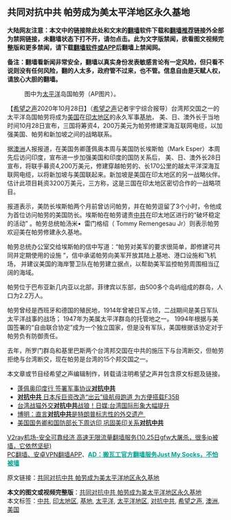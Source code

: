  <h2>共同对抗中共 帕劳成为美太平洋地区永久基地</h2> <p class="notice"><b>大陆网友注意：本文中的链接除此处和文末的<a href="https://github.com/bannedbook/fanqiang" >翻墙</a>软件下载和<a href="https://github.com/killgcd/justmysocks/blob/master/README.md">翻墙推荐</a>链接外全部为禁网链接，未翻墙状态下打不开，请勿点击。此为文字版禁闻，欲看图文视频完整版和更多禁闻，请下载<a href="https://github.com/bannedbook/fanqiang">翻墙软件或APP</a>后翻墙上禁闻网。</p><p>备注：翻墙看新闻非常安全，翻墙以真实身份发表敏感言论有一定风险，但只看不说则没有任何风险，翻的人太多，政府管不过来，也不管。信息自由是天赋人权，请放心大胆的翻墙。</b></p>  <div class="entry"> <figure><figcaption>图中为<a href="https://www.bannedbook.org/bnews/tag/%e5%a4%aa%e5%b9%b3%e6%b4%8b/" class="st_tag internal_tag" rel="tag" title="标签 太平洋 下的日志">太平洋</a>岛国帕劳（AP图片）。</figcaption></figure> <p>【<span class='wp_keywordlink_affiliate'><a href="https://www.soundofhope.org" title="希望之声" target="_blank">希望之声</a></span>2020年10月28日】（<a href="https://www.bannedbook.org/bnews/tag/%e5%b8%8c%e6%9c%9b%e4%b9%8b%e5%a3%b0/" class="st_tag internal_tag" rel="tag" title="标签 希望之声 下的日志">希望之声</a>记者宇宁综合报导）台湾邦交国之一的太平洋岛国帕劳将成为<a href="https://www.bannedbook.org/bnews/tag/%e7%be%8e%e5%9b%bd/" class="st_tag internal_tag" rel="tag" title="标签 美国 下的日志">美国</a>在<a href="https://www.bannedbook.org/bnews/tag/%e5%8d%b0%e5%a4%aa%e5%9c%b0%e5%8c%ba/" class="st_tag internal_tag" rel="tag" title="标签 印太地区 下的日志">印太地区</a>的永久军事<a href="https://www.bannedbook.org/bnews/tag/%E5%9F%BA%E5%9C%B0/" class="st_tag internal_tag" rel="tag" title="标签 基地 下的日志">基地</a>， 美、日、澳外长于当地时间10月28日宣布，三国将筹资4，200万美元为帕劳修建深海互联网电缆，以加强美国、帕劳和新加坡之间的战略联系。</p> <p>据<a href="https://www.bannedbook.org/bnews/tag/%e6%be%b3%e6%b4%b2/" class="st_tag internal_tag" rel="tag" title="标签 澳洲 下的日志">澳洲</a>人报报道，在美国务卿蓬佩奥本周与美国防长埃斯帕（Mark Esper）本周先后访问印度，宣布进一步加强美国和印度的国防关系后， 美、日、澳外长28日宣布，将联手募资4,200万美元，修建穿越帕劳的、长170公里的越太平洋深海互联网电缆，以将新加坡与美国联起来。新加坡是美国在印太地区的另一战略伙伴。估计此项目耗资3200万美元，三方称，这是三国在印太地区密切合作的一战略项目。</p> <p>报道表示，美防长埃斯帕两个月前曾访问帕劳，并在帕劳逗留了3个小时，令他成为首位访问帕劳的美国防长。埃斯帕在帕劳谴责<a href="https://www.bannedbook.org/bnews/tag/%e4%b8%ad%e5%85%b1/" class="st_tag internal_tag" rel="tag" title="标签 中共 下的日志">中共</a>在印太地区进行的“破坏稳定的活动” 。帕劳总统帕汤米•  雷门格绍（ Tommy Remengesau Jr）则表示帕劳欢迎美在帕劳修建永久基地。</p>  <p>帕劳总统办公室交给埃斯帕的信中写道：“帕劳对美军的要求很简单，即修建可共同并定期使用的设施 ”，信中承诺帕劳向美军开放其陆上基地、港口设施和飞机场， 并建议美国的海岸警卫队在帕劳建立据点，以帮助美军监控帕劳周围相当辽阔的海域。</p> <p>帕劳位于巴布亚新几内亚以北部，菲律宾以东部，由500多个岛屿组成的群岛，人口为2.2万人。</p> <p>帕劳曾经是西班牙和德国的殖民地，1914年曾被日军占领，二战期间是美日军队太平洋战事的战场； 1947年为美属太平洋群岛的托管地之一。 1994年根据与美国签署的“自由联合协定”成为一个独立国家，但是没有军队，美国根据该协定对于帕劳负有防御责任。</p>  <p>去年，所罗门群岛和基里巴斯两个台湾邦交国在中共的施压下与台湾断交，但帕劳拒绝与台湾断交，现在帕劳是台湾的15个邦交国之一。</p> <p>本文章或节目经希望之声编辑制作，转载请注明希望之声并包含原文标题及链接。</p> <ul class='op-related-articles' title='相关阅读'> <li><a href='https://www.bannedbook.org/bnews/bannedvideo/20201028/1421682.html' target='_blank'>蓬佩奥印度行 签署军事协议<b>对抗中共</b></a></li> <li><a href='https://www.bannedbook.org/bnews/cbnews/20201027/1421008.html' target='_blank'><b>对抗中共</b> 日本斥巨资改造“出云”级航母跑道 为方便搭载F35B</a></li> <li><a href='https://www.bannedbook.org/bnews/cnnews/hknews/20201027/1420946.html' target='_blank'>台湾战猫外交<b>对抗中共</b>战狼！日媒:台湾国际形象大幅提升</a></li> <li><a href='https://www.bannedbook.org/bnews/headline/20201024/1419222.html' target='_blank'>博明：直言<b>对抗中共</b>是特朗普标志性的外交遗产 </a></li> <li><a href='https://www.bannedbook.org/bnews/comments/20201023/1418952.html' target='_blank'>美国国务卿和国防部长下周访印 巩固美印关系<b>对抗中共</b></a></li> </ul> <p class="texttj"> <a href="https://www.bannedbook.org/forum23/topic22702.html" target="_blank">V2ray机场-安全可靠经济 高速无限流量翻墙服务(10.25日gfw大屠杀，很多ip被墙，它依然坚挺)</a><br/> <a href="https://github.com/bannedbook/fanqiang/wiki/%E7%A6%81%E9%97%BB%E7%BD%91%E5%AE%89%E5%8D%93%E7%BF%BB%E5%A2%99%E6%96%B0%E9%97%BBAPP" target="_blank">PC翻墙、安卓VPN翻墙APP</a>、<span onclick="window.open('https://github.com/killgcd/justmysocks/blob/master/README.md')" style="font-weight:bold;color:#00A191;cursor:pointer;text-decoration:underline;outline:none">AD：搬瓦工官方翻墙服务Just My Socks，不怕被墙</span></p><p>原文链接：<a class="src_link"  href="https://www.soundofhope.org/post/436753" target="_blank">共同对抗中共 帕劳成为美太平洋地区永久基地</a></p> <a name='sharetosocial'></a>       <div><b>本文的图文或视频完整版</b>：<a href='https://www.bannedbook.org/bnews/comments/20201028/1421729.html'>共同对抗中共 帕劳成为美太平洋地区永久基地</a></div>  </div><!--END ENTRY--> <div class="postfooter"> <div>本文标签：<a href="https://www.bannedbook.org/bnews/tag/%e4%b8%ad%e5%85%b1/" rel="tag">中共</a>, <a href="https://www.bannedbook.org/bnews/tag/%e5%8d%b0%e5%a4%aa%e5%9c%b0%e5%8c%ba/" rel="tag">印太地区</a>, <a href="https://www.bannedbook.org/bnews/tag/%E5%9F%BA%E5%9C%B0/" rel="tag">基地</a>, <a href="https://www.bannedbook.org/bnews/tag/%e5%a4%aa%e5%b9%b3%e6%b4%8b/" rel="tag">太平洋</a>, <a href="https://www.bannedbook.org/bnews/tag/%E5%A4%AA%E5%B9%B3%E6%B4%8B%E5%9C%B0%E5%8C%BA/" rel="tag">太平洋地区</a>, <a href="https://www.bannedbook.org/bnews/tag/%E5%AF%B9%E6%8A%97%E4%B8%AD%E5%85%B1/" rel="tag">对抗中共</a>, <a href="https://www.bannedbook.org/bnews/tag/%e5%b8%8c%e6%9c%9b%e4%b9%8b%e5%a3%b0/" rel="tag">希望之声</a>, <a href="https://www.bannedbook.org/bnews/tag/%e6%be%b3%e6%b4%b2/" rel="tag">澳洲</a>, <a href="https://www.bannedbook.org/bnews/tag/%e7%be%8e%e5%9b%bd/" rel="tag">美国</a></div>  </div><!--END POSTFOOTER--> 